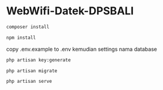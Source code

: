 # WebWifi-Datek-DPSBALI

```bash
composer install
```

```bash
npm install
```

copy .env.example to .env kemudian settings nama database

```bash
php artisan key:generate
```

```bash
php artisan migrate
```

```bash
php artisan serve
```
